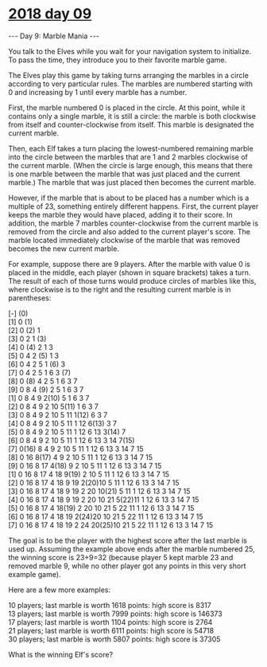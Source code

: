 # [2018 day 09](https://adventofcode.com/2018/day/9)

--- Day 9: Marble Mania ---

You talk to the Elves while you wait for your navigation system to initialize. To pass the time, they introduce you to their favorite marble game.



The Elves play this game by taking turns arranging the marbles in a circle according to very particular rules. The marbles are numbered starting with 0 and increasing by 1 until every marble has a number.



First, the marble numbered 0 is placed in the circle. At this point, while it contains only a single marble, it is still a circle: the marble is both clockwise from itself and counter-clockwise from itself. This marble is designated the current marble.



Then, each Elf takes a turn placing the lowest-numbered remaining marble into the circle between the marbles that are 1 and 2 marbles clockwise of the current marble. (When the circle is large enough, this means that there is one marble between the marble that was just placed and the current marble.) The marble that was just placed then becomes the current marble.



However, if the marble that is about to be placed has a number which is a multiple of 23, something entirely different happens. First, the current player keeps the marble they would have placed, adding it to their score. In addition, the marble 7 marbles counter-clockwise from the current marble is removed from the circle and also added to the current player's score. The marble located immediately clockwise of the marble that was removed becomes the new current marble.



For example, suppose there are 9 players. After the marble with value 0 is placed in the middle, each player (shown in square brackets) takes a turn. The result of each of those turns would produce circles of marbles like this, where clockwise is to the right and the resulting current marble is in parentheses:



[-] (0)\
[1]  0 (1)\
[2]  0 (2) 1 \
[3]  0  2  1 (3)\
[4]  0 (4) 2  1  3 \
[5]  0  4  2 (5) 1  3 \
[6]  0  4  2  5  1 (6) 3 \
[7]  0  4  2  5  1  6  3 (7)\
[8]  0 (8) 4  2  5  1  6  3  7 \
[9]  0  8  4 (9) 2  5  1  6  3  7 \
[1]  0  8  4  9  2(10) 5  1  6  3  7 \
[2]  0  8  4  9  2 10  5(11) 1  6  3  7 \
[3]  0  8  4  9  2 10  5 11  1(12) 6  3  7 \
[4]  0  8  4  9  2 10  5 11  1 12  6(13) 3  7 \
[5]  0  8  4  9  2 10  5 11  1 12  6 13  3(14) 7 \
[6]  0  8  4  9  2 10  5 11  1 12  6 13  3 14  7(15)\
[7]  0(16) 8  4  9  2 10  5 11  1 12  6 13  3 14  7 15 \
[8]  0 16  8(17) 4  9  2 10  5 11  1 12  6 13  3 14  7 15 \
[9]  0 16  8 17  4(18) 9  2 10  5 11  1 12  6 13  3 14  7 15 \
[1]  0 16  8 17  4 18  9(19) 2 10  5 11  1 12  6 13  3 14  7 15 \
[2]  0 16  8 17  4 18  9 19  2(20)10  5 11  1 12  6 13  3 14  7 15 \
[3]  0 16  8 17  4 18  9 19  2 20 10(21) 5 11  1 12  6 13  3 14  7 15 \
[4]  0 16  8 17  4 18  9 19  2 20 10 21  5(22)11  1 12  6 13  3 14  7 15 \
[5]  0 16  8 17  4 18(19) 2 20 10 21  5 22 11  1 12  6 13  3 14  7 15 \
[6]  0 16  8 17  4 18 19  2(24)20 10 21  5 22 11  1 12  6 13  3 14  7 15 \
[7]  0 16  8 17  4 18 19  2 24 20(25)10 21  5 22 11  1 12  6 13  3 14  7 15



The goal is to be the player with the highest score after the last marble is used up. Assuming the example above ends after the marble numbered 25, the winning score is 23+9=32 (because player 5 kept marble 23 and removed marble 9, while no other player got any points in this very short example game).



Here are a few more examples:



10 players; last marble is worth 1618 points: high score is 8317\
13 players; last marble is worth 7999 points: high score is 146373\
17 players; last marble is worth 1104 points: high score is 2764\
21 players; last marble is worth 6111 points: high score is 54718\
30 players; last marble is worth 5807 points: high score is 37305



What is the winning Elf's score?



